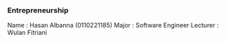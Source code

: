 ### Entrepreneurship

Name : Hasan Albanna (0110221185)
Major : Software Engineer
Lecturer : Wulan Fitriani
